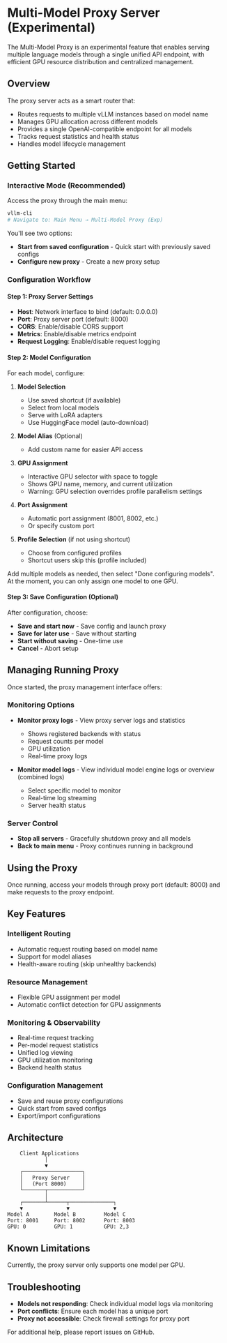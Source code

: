# Multi-Model Proxy Server (Experimental)

The Multi-Model Proxy is an experimental feature that enables serving multiple language models through a single unified API endpoint, with efficient GPU resource distribution and centralized management.

## Overview

The proxy server acts as a smart router that:
- Routes requests to multiple vLLM instances based on model name
- Manages GPU allocation across different models
- Provides a single OpenAI-compatible endpoint for all models
- Tracks request statistics and health status
- Handles model lifecycle management

## Getting Started

### Interactive Mode (Recommended)

Access the proxy through the main menu:

```bash
vllm-cli
# Navigate to: Main Menu → Multi-Model Proxy (Exp)
```

You'll see two options:
- **Start from saved configuration** - Quick start with previously saved configs
- **Configure new proxy** - Create a new proxy setup

### Configuration Workflow

#### Step 1: Proxy Server Settings
- **Host**: Network interface to bind (default: 0.0.0.0)
- **Port**: Proxy server port (default: 8000)
- **CORS**: Enable/disable CORS support
- **Metrics**: Enable/disable metrics endpoint
- **Request Logging**: Enable/disable request logging

#### Step 2: Model Configuration
For each model, configure:

1. **Model Selection**
   - Use saved shortcut (if available)
   - Select from local models
   - Serve with LoRA adapters
   - Use HuggingFace model (auto-download)

2. **Model Alias** (Optional)
   - Add custom name for easier API access

3. **GPU Assignment**
   - Interactive GPU selector with space to toggle
   - Shows GPU name, memory, and current utilization
   - Warning: GPU selection overrides profile parallelism settings

4. **Port Assignment**
   - Automatic port assignment (8001, 8002, etc.)
   - Or specify custom port

5. **Profile Selection** (if not using shortcut)
   - Choose from configured profiles
   - Shortcut users skip this (profile included)

Add multiple models as needed, then select "Done configuring models".<br>
At the moment, you can only assign one model to one GPU.

#### Step 3: Save Configuration (Optional)
After configuration, choose:
- **Save and start now** - Save config and launch proxy
- **Save for later use** - Save without starting
- **Start without saving** - One-time use
- **Cancel** - Abort setup

## Managing Running Proxy

Once started, the proxy management interface offers:

### Monitoring Options
- **Monitor proxy logs** - View proxy server logs and statistics
  - Shows registered backends with status
  - Request counts per model
  - GPU utilization
  - Real-time proxy logs

- **Monitor model logs** - View individual model engine logs or overview (combined logs)
  - Select specific model to monitor
  - Real-time log streaming
  - Server health status

### Server Control
- **Stop all servers** - Gracefully shutdown proxy and all models
- **Back to main menu** - Proxy continues running in background

## Using the Proxy

Once running, access your models through proxy port (default: 8000) and make requests to the proxy endpoint.

## Key Features

### Intelligent Routing
- Automatic request routing based on model name
- Support for model aliases
- Health-aware routing (skip unhealthy backends)

### Resource Management
- Flexible GPU assignment per model
- Automatic conflict detection for GPU assignments

### Monitoring & Observability
- Real-time request tracking
- Per-model request statistics
- Unified log viewing
- GPU utilization monitoring
- Backend health status

### Configuration Management
- Save and reuse proxy configurations
- Quick start from saved configs
- Export/import configurations

## Architecture

```
    Client Applications
            │
            ▼
    ┌───────────────────┐
    │   Proxy Server    │
    │   (Port 8000)     │
    └───────┬───────────┘
            │
    ┌───────┴──────┬──────────────┐
    ▼              ▼              ▼
Model A        Model B         Model C
Port: 8001     Port: 8002      Port: 8003
GPU: 0         GPU: 1          GPU: 2,3
```

## Known Limitations
Currently, the proxy server only supports one model per GPU.

## Troubleshooting

- **Models not responding**: Check individual model logs via monitoring
- **Port conflicts**: Ensure each model has a unique port
- **Proxy not accessible**: Check firewall settings for proxy port

For additional help, please report issues on GitHub.
